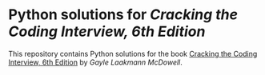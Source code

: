 # Python solutions for *Cracking the Coding Interview, 6th Edition*
This repository contains Python solutions for the book [Cracking the Coding Interview, 6th Edition](http://www.crackingthecodinginterview.com/) by *Gayle Laakmann McDowell*.
